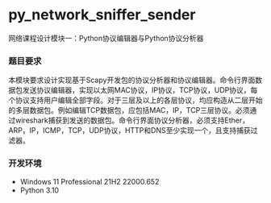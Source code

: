 # py_network_sniffer_sender
网络课程设计模块一：Python协议编辑器与Python协议分析器

### 题目要求
本模块要求设计实现基于Scapy开发包的协议分析器和协议编辑器。命令行界面数据包发送协议编辑器，实现以太网MAC协议，IP协议，TCP协议，UDP协议，每个协议支持用户编辑全部字段。对于三层及以上的各层协议，均应构造从二层开始的多层数据包。例如编辑TCP数据包，应包括MAC，IP，TCP三层协议。必须通过wireshark捕获到发送的数据包。命令行界面协议分析器，必须支持Ether，ARP，IP，ICMP，TCP，UDP协议，HTTP和DNS至少实现一个，且支持捕获过滤器。

### 开发环境
- Windows 11 Professional 21H2 22000.652
- Python 3.10
